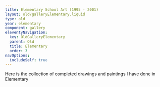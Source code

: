 ```yaml
---
title: Elementary School Art (1995 - 2001)
layout: old/galleryElementary.liquid
type: old
year: elementary
component: gallery
eleventyNavigation:
  key: OldGalleryElementary
  parent: Old
  title: Elementary
  order: 3
navOptions:
  includeSelf: true
---
```


Here is the collection of completed drawings and paintings I have done in Elementary
